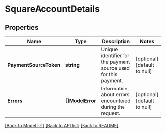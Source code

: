# SquareAccountDetails

## Properties
Name | Type | Description | Notes
------------ | ------------- | ------------- | -------------
**PaymentSourceToken** | **string** | Unique identifier for the payment source used for this payment. | [optional] [default to null]
**Errors** | [**[]ModelError**](Error.md) | Information about errors encountered during the request. | [optional] [default to null]

[[Back to Model list]](../README.md#documentation-for-models) [[Back to API list]](../README.md#documentation-for-api-endpoints) [[Back to README]](../README.md)

